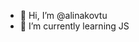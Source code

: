 - 👋 Hi, I’m @alinakovtu
- 🌱 I’m currently learning JS


<!---
alinakovtu/alinakovtu is a ✨ special ✨ repository because its `README.md` (this file) appears on your GitHub profile.
You can click the Preview link to take a look at your changes.
--->
